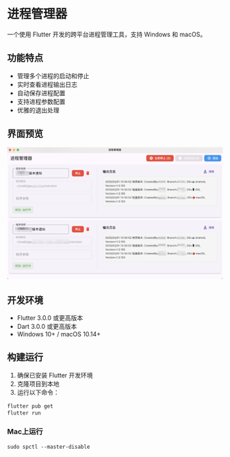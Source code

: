 # 进程管理器

一个使用 Flutter 开发的跨平台进程管理工具，支持 Windows 和 macOS。

## 功能特点

- 管理多个进程的启动和停止
- 实时查看进程输出日志
- 自动保存进程配置
- 支持进程参数配置
- 优雅的退出处理

## 界面预览

![进程管理器界面](assets/images/versions.png)

## 开发环境

- Flutter 3.0.0 或更高版本
- Dart 3.0.0 或更高版本
- Windows 10+ / macOS 10.14+

## 构建运行

1. 确保已安装 Flutter 开发环境
2. 克隆项目到本地
3. 运行以下命令：

```shell
flutter pub get
flutter run
```

### Mac上运行
```shell
sudo spctl --master-disable
```
